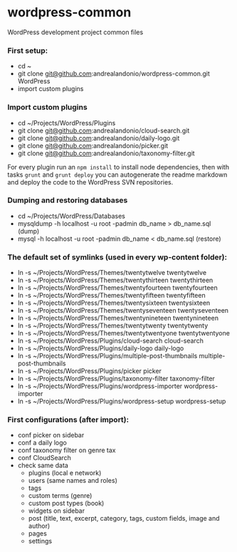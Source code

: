 # wordpress-common
WordPress development project common files

### First setup:
* cd ~
* git clone git@github.com:andrealandonio/wordpress-common.git WordPress
* import custom plugins

### Import custom plugins
* cd ~/Projects/WordPress/Plugins
* git clone git@github.com:andrealandonio/cloud-search.git
* git clone git@github.com:andrealandonio/daily-logo.git
* git clone git@github.com:andrealandonio/picker.git
* git clone git@github.com:andrealandonio/taxonomy-filter.git

For every plugin run an `npm install` to install node dependencies, then with tasks `grunt` and `grunt deploy` you can autogenerate the readme markdown and deploy the code to the WordPress SVN repositories.

### Dumping and restoring databases
* cd ~/Projects/WordPress/Databases
* mysqldump -h localhost -u root -padmin db_name > db_name.sql (dump)
* mysql -h localhost -u root -padmin db_name < db_name.sql (restore)

### The default set of symlinks (used in every wp-content folder):
* ln -s ~/Projects/WordPress/Themes/twentytwelve twentytwelve
* ln -s ~/Projects/WordPress/Themes/twentythirteen twentythirteen
* ln -s ~/Projects/WordPress/Themes/twentyfourteen twentyfourteen
* ln -s ~/Projects/WordPress/Themes/twentyfifteen twentyfifteen
* ln -s ~/Projects/WordPress/Themes/twentysixteen twentysixteen
* ln -s ~/Projects/WordPress/Themes/twentyseventeen twentyseventeen
* ln -s ~/Projects/WordPress/Themes/twentynineteen twentynineteen
* ln -s ~/Projects/WordPress/Themes/twentytwenty twentytwenty
* ln -s ~/Projects/WordPress/Themes/twentytwentyone twentytwentyone
* ln -s ~/Projects/WordPress/Plugins/cloud-search cloud-search
* ln -s ~/Projects/WordPress/Plugins/daily-logo daily-logo
* ln -s ~/Projects/WordPress/Plugins/multiple-post-thumbnails multiple-post-thumbnails
* ln -s ~/Projects/WordPress/Plugins/picker picker
* ln -s ~/Projects/WordPress/Plugins/taxonomy-filter taxonomy-filter
* ln -s ~/Projects/WordPress/Plugins/wordpress-importer wordpress-importer
* ln -s ~/Projects/WordPress/Plugins/wordpress-setup wordpress-setup

### First configurations (after import):
* conf picker on sidebar
* conf a daily logo
* conf taxonomy filter on genre tax
* conf CloudSearch
* check same data
  - plugins (local e network)
  - users (same names and roles)
  - tags
  - custom terms (genre)
  - custom post types (book)
  - widgets on sidebar
  - post (title, text, excerpt, category, tags, custom fields, image and author)
  - pages
  - settings
